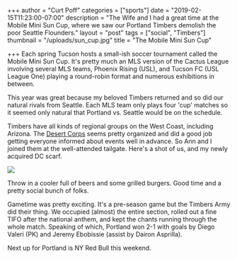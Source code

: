+++
author = "Curt Poff"
categories = ["sports"]
date = "2019-02-15T11:23:00-07:00"
description = "The Wife and I had a great time at the Mobile Mini Sun Cup, where we saw our Portland Timbers demolish the poor Seattle Flounders."
layout = "post"
tags = ["social", "Timbers"]
thumbnail = "/uploads/sun_cup.jpg"
title = "The Mobile Mini Sun Cup"

+++
Each spring Tucson hosts a small-ish soccer tournament called the Mobile Mini Sun Cup. It's pretty much an MLS version of the Cactus League involving several MLS teams, Phoenix Rising (USL), and Tucson FC (USL League One) playing a round-robin format and numerous exhibitions in between. 

This year was great because my beloved Timbers returned and so did our natural rivals from Seattle. Each MLS team only plays four 'cup' matches so it seemed only natural that Portland vs. Seattle would be on the schedule.

Timbers have all kinds of regional groups on the West Coast, including Arizona. The [Desert Corps](https://twitter.com/desertcorps "Timbers Army: Desert Corps") seems pretty organized and did a good job getting everyone informed about events well in advance. So Ann and I joined them at the well-attended tailgate. Here's a shot of us, and my newly acquired DC scarf.

![](/uploads/sun_cup_sharp.png)

Throw in a cooler full of beers and some grilled burgers. Good time and a pretty social bunch of folks.

Gametime was pretty exciting. It's a pre-season game but the Timbers Army did their thing. We occupied (almost) the entire section, rolled out a fine TIFO after the national anthem, and kept the chants running through the whole match. Speaking of which, Portland won 2-1 with goals by Diego Valeri (PK) and Jeremy Ebobissie (assist by Dairon Asprilla).

Next up for Portland is NY Red Bull this weekend.